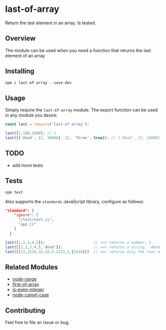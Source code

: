 # last-of-array
Return the last element in an array. Is tested.

## Overview

The module can be used when you need a function that returns the last element of an array

## Installing 

```javascript
npm i last-of-array --save-dev
```

## Usage

Simply require the `last-of-array` module. The export function can be used in any module you desire:

```javascript
const last = require('last-of-array');

last([1,100,1000); // 1
last([['Ahad', 12, 10000], 12, 'Three', true]); // ['Ahad', 12, 10000]

```

## TODO

* add more tests

## Tests

`npm test`

Also supports the `standards` JavaScript library, configure as follows:

```JSON
"standard": {
    "ignore": [
      "/test/test.js",
      "app.js"
    ]
  }
```

```javascript
last([1,2,3,4,5]);                      // ==> returns a number, 5
last([[1,2,3,4,5,'Ahad']);              // ==> returns a string, 'Ahad'
last([[13,2234,32,43,5.2223,1,[2e10]])  // ==> returns only the last element, an array: 2e10
```

## Related Modules

* [node-range](https://github.com/ahadb/node-range)
* [first-of-array](https://github.com/ahadb/first-of-array)
* [is-even-integer](https://github.com/ahadb/is-even-integer)
* [node-camel-case](https://github.com/ahadb/node-camel-case)

## Contributing

Feel free to file an issue or bug.
